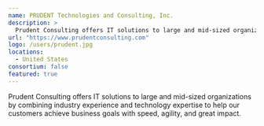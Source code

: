 ```yaml
---
name: PRUDENT Technologies and Consulting, Inc.
description: > 
  Prudent Consulting offers IT solutions to large and mid-sized organizations by combining industry experience and technology expertise to help our customers achieve business goals with speed, agility, and great impact.
url: "https://www.prudentconsulting.com"
logo: /users/prudent.jpg
locations: 
  - United States
consortium: false
featured: true
---
```


Prudent Consulting offers IT solutions to large and mid-sized organizations by combining industry experience and technology expertise to help our customers achieve business goals with speed, agility, and great impact.
